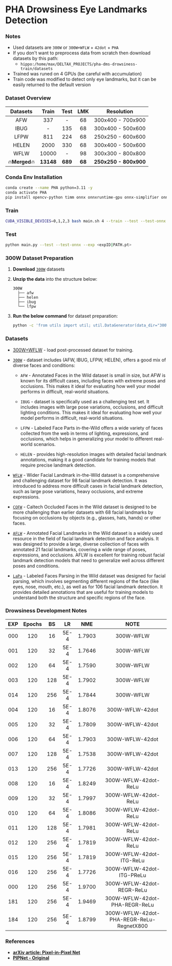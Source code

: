 # PHA Drowsiness Eye Landmarks Detection

### Notes
* Used datasets are `300W` or `300W+WFLW` + `42dot` + `PHA`
* If you don't want to preprocess data from scratch then download datasets by this path:
  * ```hippo:/home/max/DELTAX_PROJECTS/pha-dms-drowsiness-train/datasets```
* Trained was runed on 4 GPUs (be careful with accumulation)
* Train code was modified to detect only eye landmarks, but it can be easily returned to the default version

### Dataset Overview

|   Datasets   |   Train   |  Test   |  LMK   |      Resolution       |
| :----------: | :-------: | :-----: | :----: | :-------------------: |
|     AFW      |    337    |    -    |   68   |   300x400 - 700x900   |
|     IBUG     |     -     |   135   |   68   |   300x400 - 500x600   |
|     LFPW     |    811    |   224   |   68   |   250x250 - 600x600   |
|    HELEN     |   2000    |   330   |   68   |   300x400 - 500x600   |
|     WFLW     |   10000   |    -    |   98   |   300x300 - 800x800   |
| 🔥**Merged**🔥 | **13148** | **689** | **68** | **250x250 - 800x900** |

### Conda Env Installation

```bash
conda create --name PHA python=3.11 -y
conda activate PHA
pip install opencv-python timm onnx onnxruntime-gpu onnx-simplifier onnxoptimizer scipy matplotlib PyYAML tqdm loguru icecream
```

### Train

```bash
CUDA_VISIBLE_DEVICES=0,1,2,3 bash main.sh 4 --train --test --test-onnx --epochs 120 --batch-size 32 --input-size 256
```

### Test

```bash
python main.py --test --test-onnx --exp <expID|PATH.pt>
```

### 300W Dataset Preparation

1. **Download** [`300W`](https://ibug.doc.ic.ac.uk/resources/facial-point-annotations/) datasets

2. **Unzip the data** into the structure below:

   ```text
   300W
     ├── afw
     ├── helen
     ├── ibug
     └── lfpw
   ```

3. **Run the below command** for dataset preparation:

   ```bash
   python -c 'from utils import util; util.DataGenerator(data_dir="300W", target_size=256).run()'
   ```

### Datasets

* [300W+WFLW](https://github.com/jahongir7174/PIPNet/releases/download/v0.0.1/LMK.zip) - load post-processed dataset for training.

* [`300W`](https://ibug.doc.ic.ac.uk/resources/facial-point-annotations/) - dataset includes (AFW, IBUG, LFPW, HELEN), offers a good mix of diverse faces and conditions:
  
  * `AFW` - Annotated Faces in the Wild dataset is small in size, but AFW is known for its difficult cases, including faces with extreme poses and occlusions. This makes it ideal for evaluating how well your model performs in difficult, real-world situations.

  * `IBUG` - dataset is specifically used as a challenging test set. It includes images with large pose variations, occlusions, and difficult lighting conditions. This makes it ideal for evaluating how well your model performs in difficult, real-world situations.

  * `LFPW` - Labeled Face Parts in-the-Wild offers a wide variety of faces collected from the web in terms of lighting, expressions, and occlusions, which helps in generalizing your model to different real-world scenarios.

  * `HELEN` - provides high-resolution images with detailed facial landmark annotations, making it a good candidate for training models that require precise landmark detection.

* [`WFLW`](https://wywu.github.io/projects/LAB/WFLW.html) - Wider Facial Landmark in-the-Wild dataset is a comprehensive and challenging dataset for 98 facial landmark detection. It was introduced to address more difficult cases in facial landmark detection, such as large pose variations, heavy occlusions, and extreme expressions.

* [`COFW`](https://data.caltech.edu/records/bc0bf-nc666) - Caltech Occluded Faces in the Wild dataset is designed to be more challenging than earlier datasets with 68 facial landmarks by focusing on occlusions by objects (e.g., glasses, hats, hands) or other faces.

* [`AFLW`](https://www.tugraz.at/institute/icg/research/team-bischof/learning-recognition-surveillance/downloads/aflw) - Annotated Facial Landmarks in the Wild dataset is a widely used resource in the field of facial landmark detection and face analysis. It was designed to provide a large, diverse collection of faces with annotated 21 facial landmarks, covering a wide range of poses, expressions, and occlusions. AFLW is excellent for training robust facial landmark detection models that need to generalize well across different poses and conditions.

* [`LaPa`](https://github.com/jd-opensource/lapa-dataset) - Labeled Faces Parsing in the Wild dataset was designed for facial parsing, which involves segmenting different regions of the face (like eyes, nose, mouth, etc.), as well as for 106 facial landmark detection. It provides detailed annotations that are useful for training models to understand both the structure and specific regions of the face.

### Drowsiness Development Notes

|  EXP  | Epochs |  BS   |  LR   |  NME   |           NOTE            |
| :---: | :----: | :---: | :---: | :----: | :-----------------------: |
|  000  |  120   |  16   | 5E-4  | 1.7903 |         300W-WFLW         |
|  001  |  120   |  32   | 5E-4  | 1.7646 |         300W-WFLW         |
|  002  |  120   |  64   | 5E-4  | 1.7590 |         300W-WFLW         |
|  003  |  120   |  128  | 5E-4  | 1.7902 |         300W-WFLW         |
|  014  |  120   |  256  | 5E-4  | 1.7844 |         300W-WFLW         |
|  004  |  120   |  16   | 5E-4  | 1.8076 |      300W-WFLW-42dot      |
|  005  |  120   |  32   | 5E-4  | 1.7809 |      300W-WFLW-42dot      |
|  006  |  120   |  64   | 5E-4  | 1.7903 |      300W-WFLW-42dot      |
|  007  |  120   |  128  | 5E-4  | 1.7538 |      300W-WFLW-42dot      |
|  013  |  120   |  256  | 5E-4  | 1.7726 |      300W-WFLW-42dot      |
|  008  |  120   |  16   | 5E-4  | 1.8249 |   300W-WFLW-42dot-ReLu    |
|  009  |  120   |  32   | 5E-4  | 1.7997 |   300W-WFLW-42dot-ReLu    |
|  010  |  120   |  64   | 5E-4  | 1.8086 |   300W-WFLW-42dot-ReLu    |
|  011  |  120   |  128  | 5E-4  | 1.7981 |   300W-WFLW-42dot-ReLu    |
|  012  |  120   |  256  | 5E-4  | 1.7819 |   300W-WFLW-42dot-ReLu    |
|  015  |  120   |  256  | 5E-4  | 1.7819 | 300W-WFLW-42dot-ITG-ReLu  |
|  016  |  120   |  256  | 5E-4  | 1.7726 | 300W-WFLW-42dot-ITG-PReLu |
|  000  |  120   |  256  | 5E-4  | 1.9700 | 300W-WFLW-42dot-REGR-ReLu |
|  181  |  120   |  256  | 5E-4  | 1.9469 | 300W-WFLW-42dot-PHA-REGR-ReLu |
|  184  |  120   |  256  | 5E-4  | 1.8799 | 300W-WFLW-42dot-PHA-REGR-ReLu-RegnetX800 |


### References

* [**arXiv article: Pixel-in-Pixel Net**](https://arxiv.org/abs/2003.03771)
* [**PIPNet - Original**](https://github.com/jhb86253817/PIPNet)
